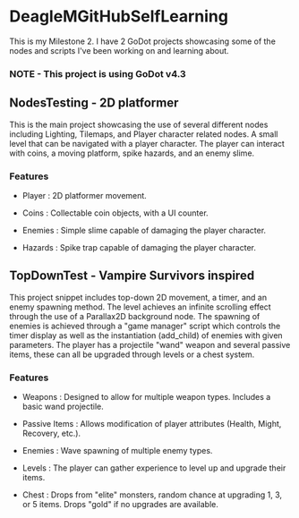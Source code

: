 # DeagleMGitHubSelfLearning
This is my Milestone 2. I have 2 GoDot projects showcasing some of the nodes and scripts I've been working on and learning about.

### NOTE - This project is using GoDot v4.3

## NodesTesting - 2D platformer
This is the main project showcasing the use of several different nodes including Lighting, Tilemaps, and Player character related nodes. A small level that can be navigated with a player character. The player can interact with coins, a moving platform, spike hazards, and an enemy slime.

### Features
 - Player : 2D platformer movement.

 - Coins : Collectable coin objects, with a UI counter.

 - Enemies : Simple slime capable of damaging the player character.

 - Hazards : Spike trap capable of damaging the player character.

## TopDownTest - Vampire Survivors inspired
This project snippet includes top-down 2D movement, a timer, and an enemy spawning method. The level achieves an infinite scrolling effect through the use of a Parallax2D background node. The spawning of enemies is achieved through a "game manager" script which controls the timer display as well as the instantiation (add_child) of enemies with given parameters. The player has a projectile "wand" weapon and several passive items, these can all be upgraded through levels or a chest system.

### Features
 - Weapons : Designed to allow for multiple weapon types. Includes a basic wand projectile.

 - Passive Items : Allows modification of player attributes (Health, Might, Recovery, etc.).

 - Enemies : Wave spawning of multiple enemy types.

 - Levels : The player can gather experience to level up and upgrade their items.

 - Chest : Drops from "elite" monsters, random chance at upgrading 1, 3, or 5 items. Drops "gold" if no upgrades are available.
